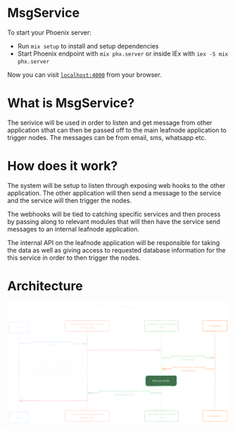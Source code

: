 # MsgService

To start your Phoenix server:

  * Run `mix setup` to install and setup dependencies
  * Start Phoenix endpoint with `mix phx.server` or inside IEx with `iex -S mix phx.server`

Now you can visit [`localhost:4000`](http://localhost:4000) from your browser.

# What is MsgService?

The serivice will be used in order to listen and get message from other application sthat can then be passed off to the main leafnode application to trigger nodes. The messages can be from email, sms, whatsapp etc.

# How does it work?

The system will be setup to listen through exposing web hooks to the other application. The other application will then send a message to the service and the service will then trigger the nodes.

The webhooks will be tied to catching specific services and then process by passing along to relevant modules that will then have the service send messages to an internal leafnode application.

The internal API on the leafnode application will be responsible for taking the data as well as giving access to requested database information for the this service in order to then trigger the nodes.

# Architecture
![High-Level Architecture](./docs/high%20level%20overview.svg)